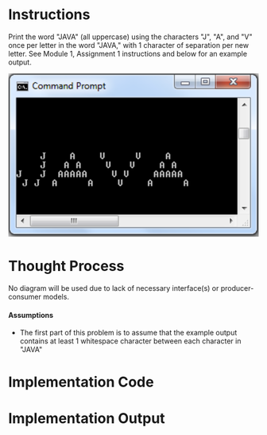 # Instructions

Print the word "JAVA" (all uppercase) using the characters "J", "A", and "V" once per letter in the word "JAVA," with 1 character of separation per new letter. See Module 1, Assignment 1 instructions and below for an example output.

<img src="./PrintJava.PNG" alt="PrintJava.PNG">

# Thought Process
No diagram will be used due to lack of necessary interface(s) or producer-consumer models.

#### Assumptions
- The first part of this problem is to assume that the example output contains at least 1 whitespace character between each character in "JAVA"

# Implementation Code

# Implementation Output
